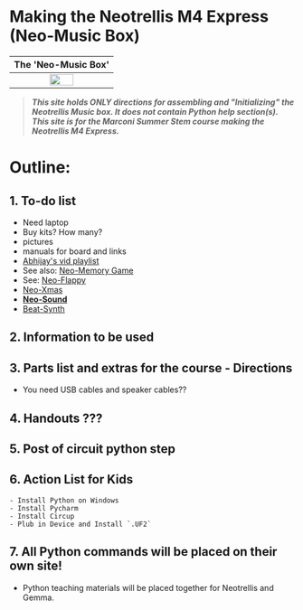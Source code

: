 # Making the Neotrellis M4 Express (Neo-Music Box)

| The 'Neo-Music Box' |
|:-:|
|<img src="/images/adafruit_products_3938_demo.gif" width="50%" />|

> ***This site holds ONLY directions for assembling and "Initializing" the Neotrellis Music box. It does not contain Python help section(s).***  
> ***This site is for the Marconi Summer Stem course making the Neotrellis M4 Express.***  


# Outline: 

## 1. To-do list
   - Need laptop
   - Buy kits? How many?
   - pictures
   - manuals for board and links
   - [Abhijay's vid playlist](https://www.youtube.com/playlist?list=PLVJIaQIN1-U7R3uJ16FP6xKWFEc6uZRee)
   - See also: [Neo-Memory Game](https://learn.adafruit.com/neotrellis-m4-memory-game)
   - See: [Neo-Flappy](https://learn.adafruit.com/circuitpython-neotrellism4-flappybird)
   - [Neo-Xmas](https://learn.adafruit.com/xmas-sound-board)
   - [**Neo-Sound**](https://learn.adafruit.com/adafruit-neotrellis-m4)
   - [Beat-Synth](https://learn.adafruit.com/trellis-m4-beat-sequencer)

## 2. Information to be used


## 3. Parts list and extras for the course - Directions
- You need USB cables and speaker cables??


## 4. Handouts ???


## 5. Post of circuit python step



## 6. Action List for Kids
    - Install Python on Windows
    - Install Pycharm
    - Install Circup
    - Plub in Device and Install `.UF2`


## 7. All Python commands will be placed on their own site!
- Python teaching materials will be placed together for Neotrellis and Gemma.
